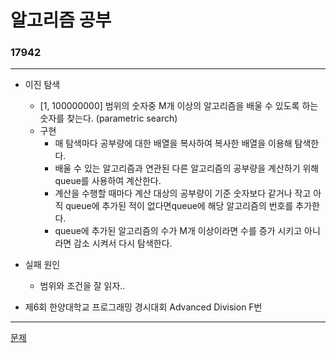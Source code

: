 # 알고리즘 공부
### 17942
***
- 이진 탐색
	- [1, 100000000] 범위의 숫자중 M개 이상의 알고리즘을 배울 수 있도록 하는 숫자를 찾는다. (parametric search)
	-  구현
		+ 매 탐색마다 공부량에 대한 배열을 복사하여 복사한 배열을 이용해 탐색한다.
		+ 배울 수 있는 알고리즘과 연관된 다른 알고리즘의 공부량을 계산하기 위해 queue를 사용하여 계산한다.
		+ 계산을 수행할 때마다 계산 대상의 공부량이 기준 숫자보다 같거나 작고 아직 queue에 추가된 적이 없다면queue에 해당 알고리즘의 번호를 추가한다.
		+ queue에 추가된 알고리즘의 수가 M개 이상이라면 수를 증가 시키고 아니라면 감소 시켜서 다시 탐색한다.

- 실패 원인
	- 범위와 조건을 잘 읽자..
	
- 제6회 한양대학교 프로그래밍 경시대회 Advanced Division F번

***
[문제](https://www.acmicpc.net/problem/17942)
			 
